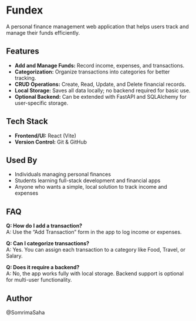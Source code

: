 # Fundex
A personal finance management web application that helps users track and manage their funds efficiently.

## Features
- **Add and Manage Funds:** Record income, expenses, and transactions.  
- **Categorization:** Organize transactions into categories for better tracking.  
- **CRUD Operations:** Create, Read, Update, and Delete financial records.  
- **Local Storage:** Saves all data locally; no backend required for basic use.  
- **Optional Backend:** Can be extended with FastAPI and SQLAlchemy for user-specific storage.

## Tech Stack
- **Frontend/UI:** React (Vite)  
- **Version Control:** Git & GitHub  

## Used By
- Individuals managing personal finances  
- Students learning full-stack development and financial apps  
- Anyone who wants a simple, local solution to track income and expenses  

## FAQ
**Q: How do I add a transaction?**  
A: Use the “Add Transaction” form in the app to log income or expenses.  

**Q: Can I categorize transactions?**  
A: Yes. You can assign each transaction to a category like Food, Travel, or Salary.  

**Q: Does it require a backend?**  
A: No, the app works fully with local storage. Backend support is optional for multi-user functionality.  

## Author
@SomrimaSaha

